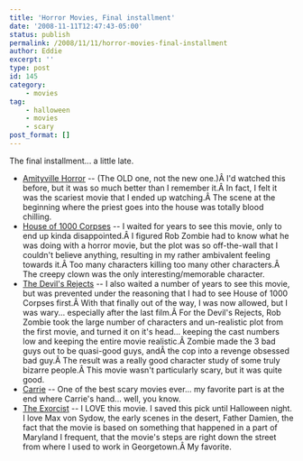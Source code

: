 ```yaml
---
title: 'Horror Movies, Final installment'
date: '2008-11-11T12:47:43-05:00'
status: publish
permalink: /2008/11/11/horror-movies-final-installment
author: Eddie
excerpt: ''
type: post
id: 145
category:
    - movies
tag:
    - halloween
    - movies
    - scary
post_format: []
---
```

The final installment... a little late.

- [Amityville Horror](http://www.imdb.com/title/tt0078767/) -- (The OLD one, not the new one.)Â I'd watched this before, but it was so much better than I remember it.Â In fact, I felt it was the scariest movie that I ended up watching.Â The scene at the beginning where the priest goes into the house was totally blood chilling.
- [House of 1000 Corpses](http://www.imdb.com/title/tt0251736/) -- I waited for years to see this movie, only to end up kinda disappointed.Â I figured Rob Zombie had to know what he was doing with a horror movie, but the plot was so off-the-wall that I couldn't believe anything, resulting in my rather ambivalent feeling towards it.Â Too many characters killing too many other characters.Â The creepy clown was the only interesting/memorable character.
- [The Devil's Rejects](http://www.imdb.com/title/tt0395584/) -- I also waited a number of years to see this movie, but was prevented under the reasoning that I had to see House of 1000 Corpses first.Â With that finally out of the way, I was now allowed, but I was wary... especially after the last film.Â For the Devil's Rejects, Rob Zombie took the large number of characters and un-realistic plot from the first movie, and turned it on it's head... keeping the cast numbers low and keeping the entire movie realistic.Â Zombie made the 3 bad guys out to be quasi-good guys, andÂ the cop into a revenge obsessed bad guy.Â The result was a really good character study of some truly bizarre people.Â This movie wasn't particularly scary, but it was quite good.
- [Carrie](http://www.imdb.com/title/tt0074285/) -- One of the best scary movies ever... my favorite part is at the end where Carrie's hand... well, you know.
- [The Exorcist](http://www.imdb.com/title/tt0070047/) -- I LOVE this movie. I saved this pick until Halloween night. I love Max von Sydow, the early scenes in the desert, Father Damien, the fact that the movie is based on something that happened in a part of Maryland I frequent, that the movie's steps are right down the street from where I used to work in Georgetown.Â My favorite.